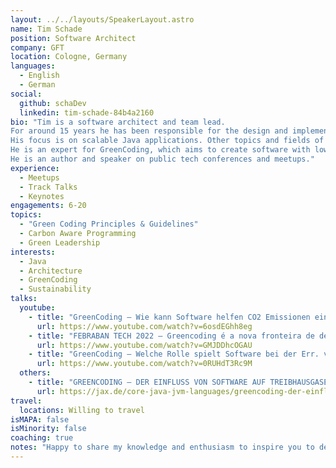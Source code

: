 ```yaml
---
layout: ../../layouts/SpeakerLayout.astro
name: Tim Schade
position: Software Architect
company: GFT
location: Cologne, Germany
languages:
  - English
  - German
social:
  github: schaDev
  linkedin: tim-schade-84b4a2160
bio: "Tim is a software architect and team lead. 
For around 15 years he has been responsible for the design and implementation of various software projects. 
His focus is on scalable Java applications. Other topics and fields of interest are AI, DevOps and Cloud.
He is an expert for GreenCoding, which aims to create software with low carbon emissions. 
He is an author and speaker on public tech conferences and meetups."
experience:
  - Meetups
  - Track Talks
  - Keynotes
engagements: 6-20
topics:
  - "Green Coding Principles & Guidelines"
  - Carbon Aware Programming
  - Green Leadership
interests:
  - Java
  - Architecture
  - GreenCoding
  - Sustainability
talks:
  youtube:
    - title: "GreenCoding – Wie kann Software helfen CO2 Emissionen einzusparen?"
      url: https://www.youtube.com/watch?v=6osdEGhh8eg
    - title: "FEBRABAN TECH 2022 – Greencoding é a nova fronteira de desenvolvimento de software"
      url: https://www.youtube.com/watch?v=GMJDDhcOGAU
    - title: "GreenCoding – Welche Rolle spielt Software bei der Err. von Klimazielen, GFT, INDUSTRY.forward EXPO22"
      url: https://www.youtube.com/watch?v=0RUHdT3Rc9M
  others:
    - title: "GREENCODING – DER EINFLUSS VON SOFTWARE AUF TREIBHAUSGASEMISSIONEN"
      url: https://jax.de/core-java-jvm-languages/greencoding-der-einfluss-von-software-auf-treibhausgasemissionen/
travel:
  locations: Willing to travel 
isMAPA: false
isMinority: false
coaching: true
notes: "Happy to share my knowledge and enthusiasm to inspire you to develop greener software."
---
```

